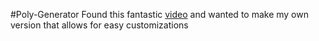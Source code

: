 #Poly-Generator
Found this fantastic [video](https://www.youtube.com/watch?v=Kt3DavtVGVE) and wanted to make my own version that allows for easy customizations 